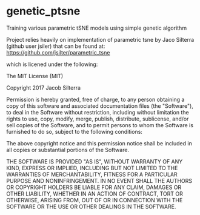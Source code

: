 # genetic_ptsne
Training various parametric tSNE models using simple genetic algorithm

Project relies heavily on implementation of parametric tsne by Jaco Silterra (github user jsiler) that can be found 
at: https://github.com/jsilter/parametric_tsne

which is licened under the following:

The MIT License (MIT)

Copyright 2017 Jacob Silterra

Permission is hereby granted, free of charge, to any person obtaining a copy of this software and associated documentation files (the "Software"), to deal in the Software without restriction, including without limitation the rights to use, copy, modify, merge, publish, distribute, sublicense, and/or sell copies of the Software, and to permit persons to whom the Software is furnished to do so, subject to the following conditions:

The above copyright notice and this permission notice shall be included in all copies or substantial portions of the Software.

THE SOFTWARE IS PROVIDED "AS IS", WITHOUT WARRANTY OF ANY KIND, EXPRESS OR IMPLIED, INCLUDING BUT NOT LIMITED TO THE WARRANTIES OF MERCHANTABILITY, FITNESS FOR A PARTICULAR PURPOSE AND NONINFRINGEMENT. IN NO EVENT SHALL THE AUTHORS OR COPYRIGHT HOLDERS BE LIABLE FOR ANY CLAIM, DAMAGES OR OTHER LIABILITY, WHETHER IN AN ACTION OF CONTRACT, TORT OR OTHERWISE, ARISING FROM, OUT OF OR IN CONNECTION WITH THE SOFTWARE OR THE USE OR OTHER DEALINGS IN THE SOFTWARE.

